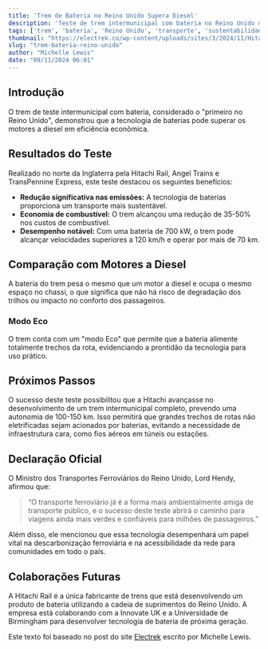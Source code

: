 ```yaml
---
title: 'Trem de Bateria no Reino Unido Supera Diesel'
description: 'Teste de trem intermunicipal com bateria no Reino Unido mostra resultados promissores.'
tags: ['trem', 'bateria', 'Reino Unido', 'transporte', 'sustentabilidade']
thumbnail: "https://electrek.co/wp-content/uploads/sites/3/2024/11/Hitachi-Energy-UK-intercity-battery-train.jpg?quality=82&strip=all&w=1600"
slug: "trem-bateria-reino-unido"
author: "Michelle Lewis"
date: "09/11/2024 06:01"
---
```


## Introdução
O trem de teste intermunicipal com bateria, considerado o "primeiro no Reino Unido", demonstrou que a tecnologia de baterias pode superar os motores a diesel em eficiência econômica.

## Resultados do Teste
Realizado no norte da Inglaterra pela Hitachi Rail, Angel Trains e TransPennine Express, este teste destacou os seguintes benefícios:

- **Redução significativa nas emissões:** A tecnologia de baterias proporciona um transporte mais sustentável.
- **Economia de combustível:** O trem alcançou uma redução de 35-50% nos custos de combustível.
- **Desempenho notável:** Com uma bateria de 700 kW, o trem pode alcançar velocidades superiores a 120 km/h e operar por mais de 70 km.

## Comparação com Motores a Diesel
A bateria do trem pesa o mesmo que um motor a diesel e ocupa o mesmo espaço no chassi, o que significa que não há risco de degradação dos trilhos ou impacto no conforto dos passageiros. 

### Modo Eco
O trem conta com um "modo Eco" que permite que a bateria alimente totalmente trechos da rota, evidenciando a prontidão da tecnologia para uso prático.

## Próximos Passos
O sucesso deste teste possibilitou que a Hitachi avançasse no desenvolvimento de um trem intermunicipal completo, prevendo uma autonomia de 100-150 km. Isso permitirá que grandes trechos de rotas não eletrificadas sejam acionados por baterias, evitando a necessidade de infraestrutura cara, como fios aéreos em túneis ou estações.

## Declaração Oficial
O Ministro dos Transportes Ferroviários do Reino Unido, Lord Hendy, afirmou que:
> “O transporte ferroviário já é a forma mais ambientalmente amiga de transporte público, e o sucesso deste teste abrirá o caminho para viagens ainda mais verdes e confiáveis para milhões de passageiros.” 

Além disso, ele mencionou que essa tecnologia desempenhará um papel vital na descarbonização ferroviária e na acessibilidade da rede para comunidades em todo o país.

## Colaborações Futuras
A Hitachi Rail é a única fabricante de trens que está desenvolvendo um produto de bateria utilizando a cadeia de suprimentos do Reino Unido. A empresa está colaborando com a Innovate UK e a Universidade de Birmingham para desenvolver tecnologia de bateria de próxima geração.

Este texto foi baseado no post do site [Electrek](https://electrek.co/2024/11/08/uk-first-intercity-battery-trial-train-outperforms-diesel/) escrito por Michelle Lewis.